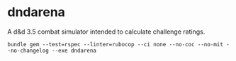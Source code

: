 # dndarena
A d&amp;d 3.5 combat simulator intended to calculate challenge ratings.


```
bundle gem --test=rspec --linter=rubocop --ci none --no-coc --no-mit --no-changelog --exe dndarena
```
